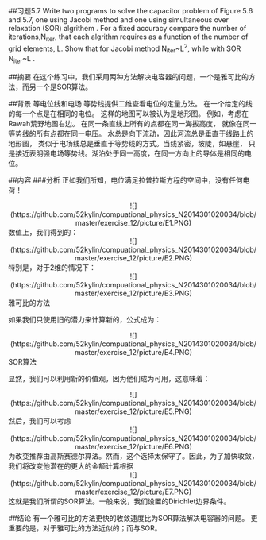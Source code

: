 
##习题5.7 
Write two programs to solve the capacitor problem of Figure 5.6 and 5.7, one 
using Jacobi method and one using simultaneous over relaxation (SOR) algrithem . For a fixed accuracy
compare the number of iterations,N<sub>iter</sub>, that 
each algrithm requires as a function of the number of grid elements, L. Show 
that for Jacobi method N<sub>iter</sub>~L<sup>2</sup>, while with SOR N<sub>iter</sub>~L .

##摘要
在这个练习中，我们采用两种方法解决电容器的问题，一个是雅可比的方法，而另一个是SOR算法。

##背景
等电位线和电场
等势线提供二维查看电位的定量方法。
在一个给定的线的每一个点是在相同的电位。
这样的地图可以被认为是地形图。
例如，考虑在Rawah荒野地图右边。
在同一条直线上所有的点都在同一海拔高度，
就像在同一等势线的所有点都在同一电压。
水总是向下流动，因此河流总是垂直于线路上的地形图，
类似于电场线总是垂直于等势线的方式。当线紧密，坡陡，如悬崖，
只是接近表明强电场等势线。湖泊处于同一高度，在同一方向上的导体是相同的电位。


##内容
###分析
正如我们所知，电位满足拉普拉斯方程的空间中，没有任何电荷！
   <div align=center>
![](https://github.com/52kylin/compuational_physics_N2014301020034/blob/master/exercise_12/picture/E1.PNG)
</div>
数值上，我们得到的：
   <div align=center>
![](https://github.com/52kylin/compuational_physics_N2014301020034/blob/master/exercise_12/picture/E2.PNG)
</div>
特别是，对于2维的情况下：
   <div align=center>
![](https://github.com/52kylin/compuational_physics_N2014301020034/blob/master/exercise_12/picture/E3.PNG)
</div>
雅可比的方法

如果我们只使用旧的潜力来计算新的，公式成为：
   <div align=center>
![](https://github.com/52kylin/compuational_physics_N2014301020034/blob/master/exercise_12/picture/E4.PNG)
</div>
SOR算法

显然，我们可以利用新的价值观，因为他们成为可用，这意味着：
   <div align=center>
![](https://github.com/52kylin/compuational_physics_N2014301020034/blob/master/exercise_12/picture/E5.PNG)
</div>
然后，我们可以考虑
   <div align=center>
![](https://github.com/52kylin/compuational_physics_N2014301020034/blob/master/exercise_12/picture/E6.PNG)
</div>
为改变推荐由高斯赛德尔算法。然而，这个选择太保守了。因此，为了加快收敛，我们将改变他潜在的更大的金额计算根据
   <div align=center>
![](https://github.com/52kylin/compuational_physics_N2014301020034/blob/master/exercise_12/picture/E7.PNG)
</div>
这就是我们所谓的SOR算法。一般来说，我们设置的Dirichlet边界条件。






##结论
有一个雅可比的方法更快的收敛速度比为SOR算法解决电容器的问题。
更重要的是，对于雅可比的方法近似的；而与SOR。
